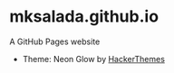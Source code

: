 # mksalada.github.io
A GitHub Pages website

- Theme: Neon Glow by [HackerThemes](https://github.com/HackerThemes)

